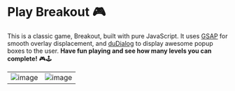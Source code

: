 # Play Breakout 🎮
This is a classic game, Breakout, built with pure JavaScript. It uses [GSAP](https://greensock.com/gsap/) for smooth overlay displacement, and [duDialog](https://dmuy.github.io/duDialog/) to display awesome popup boxes to the user. **Have fun playing and see how many levels you can complete!** 🎮🕹️

|       |        |
| ----- | ------ |
| ![image](https://user-images.githubusercontent.com/87017227/215711681-6eeb9dfa-cf67-4eca-8db9-d564b62e4f51.png) | ![image](https://user-images.githubusercontent.com/87017227/215711974-7c4f38f9-84f7-4271-92bd-cb23755ff4cb.png) |
